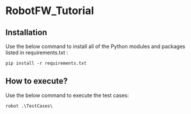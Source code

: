 # RobotFW_Tutorial

##  Installation

Use the below command to install all of the Python modules and packages listed in requirements.txt :


```
pip install -r requirements.txt 

```

## How to execute?

Use the below command to execute the test cases:

```
robot .\TestCases\ 

```
